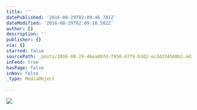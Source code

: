 ```yaml
---
title: ''
datePublished: '2016-08-29T02:09:46.781Z'
dateModified: '2016-08-29T02:09:18.582Z'
author: []
description: ''
publisher: {}
via: {}
starred: false
sourcePath: _posts/2016-08-29-46ea897d-f958-47f9-b3d2-ec3d334588b1.md
inFeed: true
hasPage: false
inNav: false
_type: MediaObject

---
```

![](https://the-grid-user-content.s3-us-west-2.amazonaws.com/c29b6287-ce5d-4da6-95e2-6f99aea38690.jpg)